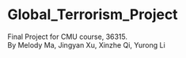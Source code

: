 # Global_Terrorism_Project
Final Project for CMU course, 36315.  
By Melody Ma, Jingyan Xu, Xinzhe Qi, Yurong Li
